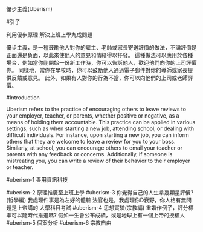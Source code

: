 優步主義(Uberism)

#引子

利用優步原理 解決上班上學九成問題

優步主義，是一種鼓勵他人對你的雇主、老師或家長寄送評價的做法，不論評價是正面還是負面，以此來使他人的意見和情緒得以抒發。
這種做法可以應用於各種場合，例如當你剛開始一份新工作時，你可以告訴他人，歡迎他們向你的上司評價你。
同樣地，當你在學校時，你可以鼓勵他人通過電子郵件對你的導師或家長提供反饋或意見。
此外，如果有人對你的行為不當，你可以向他們的上司或老師評價。

#Introduction

Uberism refers to the practice of encouraging others to leave reviews to your employer, teacher, or parents, whether positive or negative, as a means of holding them accountable. This practice can be applied in various settings, such as when starting a new job, attending school, or dealing with difficult individuals. For instance, upon starting a new job, you can inform others that they are welcome to leave a review for you to your boss. Similarly, at school, you can encourage others to email your teacher or parents with any feedback or concerns. Additionally, if someone is mistreating you, you can write a review of their behavior to their employer or teacher.


#uberism-1  善用資訊科技

#uberism-2 原理推廣至上班上學
#uberism-3 你覺得自己的人生拿幾顆星評價? (哲學編)
我處理件事是為左好的體驗
法官也是，我處理你D衰野，你人格有無問題是上帝講的
大學科目考試
#uberism-4 思想實驗(宗教編) 
重婚作例子，評分標準可以隨時代推進嗎?
假如一生會公布成績，或是地球上有一個上帝的授權人
#uberism-5 個案分析
#uberism-6 宗教自由
